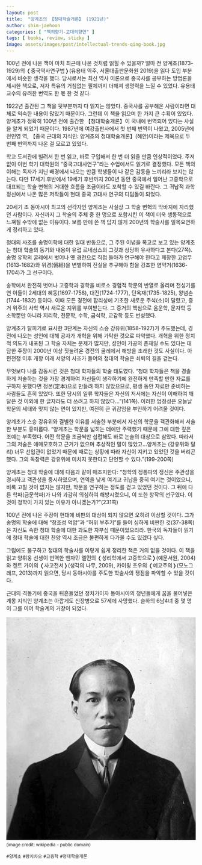 ```yaml
---
layout: post
title:  "양계초의 【청대학술개론】 (1921년)"
author: shim-jaehoon
categories: [ "책의향기-고대의향연" ] 
tags: [ books, review, sticky ] 
image: assets/images/post/intellectual-trends-qing-book.jpg
---
```


100년 전에 나온 책이 마치 최근에 나온 것처럼 읽힐 수 있을까? 얼마 전 양계초(1873-1929)의 &#10092;중국역사연구법&#10093;(유용태 역주, 서울대출판문화원 2019)을 읽다 도입 부분에서 비슷한 생각을 했다. 당시로서는 최신 역사 이론으로 중국사를 공부하는 방법론을 제시한 책으로, 저자 특유의 거침없는 필체까지 더해져 생명력을 느낄 수 있었다. 유용태 교수의 유려한 번역도 한 몫 한 것 같다.

1922년 출간된 그 책을 뒷부분까지 다 읽지는 않았다. 중국사를 공부해온 사람이라면 대체로 익숙한 내용이 많았기 때문이다. 그런데 이 책을 읽으며 한 가지 큰 수확이 있었다. 양계초가 정확히 100년 전에 출간한 【청대학술개론】이 국내에 번역되어 있다는 사실을 알게 되었기 때문이다. 1987년에 여강출판사에서 첫 번째 번역이 나왔고, 2005년에 전인영 역, 【중국 근대의 지식인: 양계초의 청대학술개론】(혜안)이라는 제목으로 두 번째 번역까지 나온 걸 모르고 있었다.

학교 도서관에 빌려서 한 번 읽고, 바로 구입해서 한 번 더 읽을 만큼 인상적이었다. 주저 없이 이번 학기 대학원의 “중국고대사연구”라는 수업에서도 읽기로 결정했다. 모든 책의 이해는 독자가 지닌 배경에서 나오는 만큼 학생들이 나 같은 감동을 느끼리라 보지는 않는다. 다만 17세기 후반에서 19세기 후반까지 200년 동안 중국에서 일어난 고증학으로 대표되는 학술 변혁의 거대한 흐름을 조금이라도 포착할 수 있길 바란다. 그 귀납적 과학 정신에서 나온 많은 저작들이 현대 중국 고대사 연구의 디딤돌이 되었다.

20세기 초 동아시아 최고의 선각자인 양계초는 사실상 그 학술 변혁의 막바지에 자리했던 사람이다. 자신까지 그 학술의 주체 중 한 명으로 포함시킨 이 책이 더욱 생동적으로 느껴질 수밖에 없는 이유이다. 보름 만에 쓴 책 답지 않게 200년의 학술사를 일목요연하게 정리하고 있다.

청대의 사조를 송명이학에 대한 일대 반동으로, 그 주된 이념을 복고로 보고 있는 양계초는 청대 학술의 동기와 내용이 유럽 르네상스의 그것과 상당히 유사하다고 본다(27쪽). 송명 유학의 굴레에서 벗어나 옛 경전으로 직접 돌아가 연구해야 한다고 제창한 고염무(1613-1682)와 위경(僞經)을 변별하여 진실을 추구해야 함을 강조한 염약거(1636-1704)가 그 선구이다.

송학에서 완전히 벗어나 고증학과 경학을 비로소 경험적 학문의 반열로 올리며 전성기를 연 이들이 2세대의 혜동(1697-1758), 대진(1724-1777), 단옥재(1735-1825), 왕념손(1744-1832) 등이다. 이때 모든 경전에 합리성에 기초한 새로운 주석(소)이 달렸고, 증거 위주의 사학 역시 새로운 지위를 부여받는다. 그 증거의 핵심으로 음운학, 문자학 등 소학뿐만 아니라 지리학, 천문학, 수학, 금석학, 교감학 등도 번성했다.

양계초가 탈피기로 묘사한 3단계는 자신의 스승 강유위(1858-1927)가 주도했는데, 경전에 나오는 성인에 대해 공자가 개혁을 위해 가탁한 것으로 파악했다. 개혁을 위한 정치적 의도가 내포된 그 학술 자체는 문제가 많지만, 성인이 가공의 존재일 수도 있다는 대담한 주장이 2000년 이상 짓눌려온 경전의 굴레에서 해방을 초래한 것도 사실이다. 아편전쟁 이후 개항 이래 서양의 사조가 들어와 청대의 학술은 쇠퇴의 길을 걷는다.


무엇보다 나를 감동시킨 것은 청대 학자들의 학술 태도였다. “청대 학자들은 책을 경솔하게 저술하는 것을 가장 경계하여 자신들이 생각하기에 완전하게 만족할 만한 자료를 구하지 못했다면 정본(定本)으로 만들려 하지 않았으므로, 평생 동안 자료만 준비하는 사람들도 흔히 있었다. 또한 당시의 일류 학자들은 자신의 저서에는 자신이 이해하여 깨달은 것 이외에 한 글자라도 더 쓰려고 하지 않았다...”(141쪽). 이러한 엄정성은 오늘날 학문의 세태와 맞지 않는 면이 있지만, 여전히 큰 귀감임을 부인하기 어려울 것이다.


양계초가 스승 강유위와 결별한 이유를 서술한 부분에서 자신의 학문을 객관화해서 서술한 부분도 흥미롭다. “양계초는 학문을 넓히는 데에만 주력했기 때문에 그에 대한 깊은 조예는 부족했다. 어떤 학문을 조금씩만 섭렵해도 바로 논술의 대상으로 삼았다. 따라서 그의 저술은 애매모호하고 근거가 없으며 추상적인 말이 많았고...양계초는 (강유위와 달리) 너무 선입관이 없었기 때문에 때로는 상황에 따라 자신이 지키고 있었던 것을 버리곤 했다. 그의 독창력은 강유위에 미치지 못한다고 단언할 수 있다.”(199-200쪽)


양계초는 청대 학술에 대해 다음과 같이 매조지한다: “청학의 정통파의 정신은 주관성을 경시하고 객관성을 중시하였으며, 연역을 낮게 여기고 귀납을 중히 여기는 것이었으니, 비록 고칠 것이 없지는 않지만, 학문을 연구하는 정도를 걷고 있었던 것이다. 그 뒤에 다른 학파(금문학파)가 나와 과감히 의심하여 해방시켰으니, 이 또한 창작의 선구였다. 이것이 청학이 가치 있는 이유가 아니겠는가?”(231쪽)


100년 전에 나온 주장이 현대에 비판의 대상이 되지 않으면 오히려 이상할 것이다. 그가 송명의 학술에 대해 “창조성 억압”과 “허위 부추기”를 들어 심하게 비판한 것(37-38쪽)은 자신도 속한 청대 학술에 대한 과도한 자부심 때문이었으리라. 한국의 독자들이 읽기에 청대 학술에 대한 찬양 역시 조금은 불편하게 다가올 수도 있겠다 싶다.


그럼에도 불구하고 청대의 학술사를 이렇게 쉽게 정리한 책은 거의 없을 것이다. 이 책을 읽고 양휘웅 선생이 번역한 벤자민 엘먼의 &#10092;성리학에서 고증학으로&#10093;(예문서원, 2004)와 켄트 가이의 &#10092;사고전서&#10093;(생각의 나무, 2009), 카이윙 초우의 &#10092;예교주의&#10093;(모노그래프, 2013)까지 읽으면, 당시 동아시아를 주도한 학술사의 쟁점을 파악할 수 있을 것이다.


근대의 격동기에 중국을 뒤흔들었던 정치가이자 동아시아의 청년들에게 꿈을 불어넣은 계몽 지식인 양계초는 아깝게도 신장병으로 57세에 사망했다. 슬하의 6남4녀 중 몇 명이 그를 이어 학술계의 거장이 되었다.

![](/assets/images/post/liang-qichao.jpg)
<small>(image credit: wikipedia - public domain)</small>

`#양계초` `#량치차오` `#고증학` `#청대학술개론`

